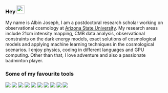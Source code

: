 ### Hey <img src="https://raw.githubusercontent.com/iampavangandhi/iampavangandhi/master/gifs/Hi.gif" width="25px">
My name is Albin Joseph, I am a postdoctoral research scholar working on observational cosmology at [Arizona State University](https://www.asu.edu/). My research areas include 21cm intensity mapping, CMB data analysis, observational constraints on the dark energy models, exact solutions of cosmological models and applying machine learning techniques in the cosmological scenarios. I enjoy physics, coding in different languages and GPU computing. Other than that, I love adventure and also a passionate badminton player.

### Some of my favourite tools

![](https://img.shields.io/badge/OS-Linux-informational?style=flat&logo=debian&logoColor=white&color=A81D33)
![](https://img.shields.io/badge/Code-Git-informational?style=flat&logo=Git&logoColor=white&color=F05032)
![](https://img.shields.io/badge/Code-Python-informational?style=flat&logo=python&logoColor=white&color=000000)
![](https://img.shields.io/badge/Code-Cuda-informational?style=flat&logo=nvidia&logoColor=white&color=3776AB)
![](https://img.shields.io/badge/Code-Fortran-informational?style=flat&logo=fortran&logoColor=white&color=9558B2)
![](https://img.shields.io/badge/Code-C-informational?style=flat&logo=c&logoColor=white&color=00979D)
![](https://img.shields.io/badge/Code-IDL-informational?style=flat&logo=IDL&logoColor=white&color=2496ED)
![](https://img.shields.io/badge/Code-LaTeX-informational?style=flat&logo=LaTeX&logoColor=white&color=008080)
![](https://img.shields.io/badge/Code-Jupyter-informational?style=flat&logo=jupyter&logoColor=white&color=F37626)
![](https://img.shields.io/badge/Editor-Vim-informational?style=flat&logo=vim&logoColor=white&color=019733)







<!--
**albinje/albinje** is a ✨ _special_ ✨ repository because its `README.md` (this file) appears on your GitHub profile.

Here are some ideas to get you started:

- 🔭 I’m currently working on ...
- 🌱 I’m currently learning ...
- 👯 I’m looking to collaborate on ...
- 🤔 I’m looking for help with ...
- 💬 Ask me about ...
- 📫 How to reach me: ...
- 😄 Pronouns: ...
- ⚡ Fun fact: ...
-->
